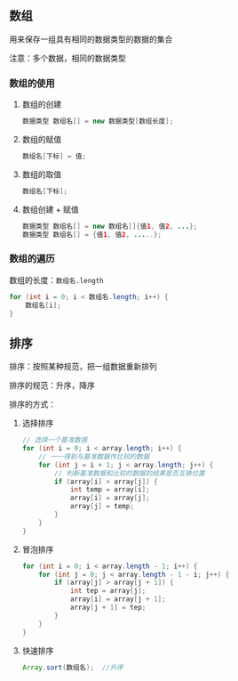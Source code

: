 ## 数组

用来保存一组具有相同的数据类型的数据的集合

注意：多个数据，相同的数据类型

### 数组的使用

 1. 数组的创建

    ```java
    数据类型 数组名[] = new 数据类型[数组长度];
    ```

2. 数组的赋值

    ```java
    数组名[下标] = 值;
    ```

3. 数组的取值

    ```java
    数组名[下标];
    ```

4. 数组创建 + 赋值

    ```java
    数据类型 数组名[] = new 数组名[]{值1, 值2, ...};
    数据类型 数组名[] = {值1, 值2, .....};
    ```

### 数组的遍历

数组的长度：`数组名.length`

```java
for (int i = 0; i < 数组名.length; i++) {
    数组名[i];
}
```

## 排序

排序：按照某种规范，把一组数据重新排列

排序的规范：升序，降序

排序的方式：

1. 选择排序

   ```java
   // 选择一个基准数据
   for (int i = 0; i < array.length; i++) {
       // 一一得到与基准数据作比较的数据
       for (int j = i + 1; j < array.length; j++) {
           // 判断基准数据和比较的数据的结果是否互换位置
           if (array[i] > array[j]) {
               int temp = array[i];
               array[i] = array[j];
               array[j] = temp;
           }
       }
   }
   ```

2. 冒泡排序

   ```java
   for (int i = 0; i < array.length - 1; i++) {
       for (int j = 0; j < array.length - 1 - i; j++) {
           if (array[j] > array[j + 1]) {
               int tep = array[j];
               array[i] = array[j + 1];
               array[j + 1] = tep;
           }
       }
   }
   ```

3. 快速排序

   ```java
   Array.sort(数组名);  //升序
   ```
